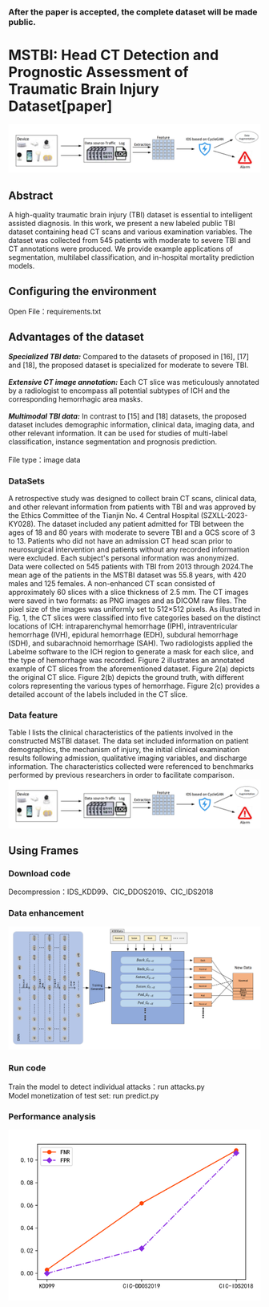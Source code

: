 ### After the paper is accepted, the complete dataset will be made public.
# MSTBI: Head CT Detection and Prognostic Assessment of Traumatic Brain Injury Dataset[paper]
![image](https://github.com/poshangcun13/CycleGAN-based-intrusion-detection/blob/main/ALL.png)
## Abstract
 A high-quality traumatic brain injury (TBI) dataset is essential to intelligent assisted diagnosis. In this work, we present a new labeled public TBI dataset containing head CT scans and various examination variables. The dataset was collected from 545 patients with moderate to severe TBI and CT annotations were produced. We provide example applications of segmentation, multilabel classification, and in-hospital mortality prediction models.
## Configuring the environment
 Open File：requirements.txt
## Advantages of the dataset
***Specialized TBI data:*** Compared to the datasets of proposed in [16], [17] and [18], the proposed dataset is specialized for moderate to severe TBI.\
\
 ***Extensive CT image annotation:*** Each CT slice was meticulously annotated by a radiologist to encompass all potential subtypes of ICH and the corresponding hemorrhagic area masks.\
 \
 ***Multimodal TBI data:*** In contrast to [15] and [18] datasets, the proposed dataset includes demographic information, clinical data, imaging data, and other relevant information. It can be used for studies of multi-label classification, instance segmentation and prognosis prediction.\
 \
 File type：image data
### DataSets
A retrospective study was designed to collect brain CT scans, clinical data, and other relevant information from patients with TBI and was approved by the Ethics Committee of the Tianjin No. 4 Central Hospital (SZXLL-2023-KY028). The dataset included any patient admitted for TBI between the ages of 18 and 80 years with moderate to severe TBI and a GCS score of 3 to 13. Patients who did not have an admission CT head scan prior to neurosurgical intervention and patients without any recorded information were excluded. Each subject's personal information was anonymized.\
Data were collected on 545 patients with TBI from 2013 through 2024.The mean age of the patients in the MSTBI dataset was 55.8 years, with 420 males and 125 females. A non-enhanced CT scan consisted of approximately 60 slices with a slice thickness of 2.5 mm. The CT images were saved in two formats: as PNG images and as DICOM raw files. The pixel size of the images was uniformly set to 512×512 pixels. As illustrated in Fig. 1, the CT slices were classified into five categories based on the distinct locations of ICH: intraparenchymal hemorrhage (IPH), intraventricular hemorrhage (IVH), epidural hemorrhage (EDH), subdural hemorrhage (SDH), and subarachnoid hemorrhage (SAH). Two radiologists applied the Labelme software to the ICH region to generate a mask for each slice, and the type of hemorrhage was recorded. Figure 2 illustrates an annotated example of CT slices from the aforementioned dataset. Figure 2(a) depicts the original CT slice. Figure 2(b) depicts the ground truth, with different colors representing the various types of hemorrhage. Figure 2(c) provides a detailed account of the labels included in the CT slice.
### Data feature
 Table I lists the clinical characteristics of the patients involved in the constructed MSTBI dataset. The data set included information on patient demographics, the mechanism of injury, the initial clinical examination results following admission, qualitative imaging variables, and discharge information. The characteristics collected were referenced to benchmarks performed by previous researchers in order to facilitate comparison.\
 ![image](https://github.com/poshangcun13/CycleGAN-based-intrusion-detection/blob/main/ALL.png)
## Using Frames
### Download code
 Decompression：IDS_KDD99、CIC_DDOS2019、CIC_IDS2018
### Data enhancement
![image](https://github.com/poshangcun13/CycleGAN-based-intrusion-detection/blob/main/data%20enhancement.png)
### Run code
 Train the model to detect individual attacks：run attacks.py\
 Model monetization of test set: run predict.py
### Performance analysis
![image](https://github.com/poshangcun13/CycleGAN-based-intrusion-detection/blob/main/FNR-FPR.png)

